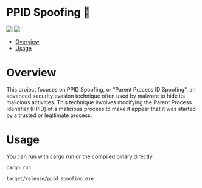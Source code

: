 # PPID Spoofing 🦀

<p align="left">
	<a href="https://www.rust-lang.org/"><img src="https://img.shields.io/badge/made%20with-Rust-red"></a>
	<a href="#"><img src="https://img.shields.io/badge/platform-windows-blueviolet"></a>
</p>

- [Overview](#overview)
- [Usage](#usage)

# Overview
This project focuses on PPID Spoofing, or "Parent Process ID Spoofing", an advanced security evasion technique often used by malware to hide its malicious activities. This technique involves modifying the Parent Process Identifier (PPID) of a malicious process to make it appear that it was started by a trusted or legitimate process.

# Usage 

You can run with cargo run or the compiled binary directly:
```sh
cargo run
```
```sh
target/release/ppid_spoofing.exe
```


